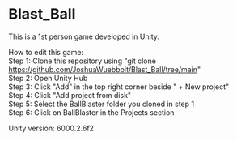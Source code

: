# Blast_Ball
This is a 1st person game developed in Unity.

How to edit this game: <br>
Step 1: Clone this repository using "git clone https://github.com/JoshuaWuebbolt/Blast_Ball/tree/main" <br>
Step 2: Open Unity Hub <br>
Step 3: Click "Add" in the top right corner beside " + New project" <br>
Step 4: Click "Add project from disk" <br>
Step 5: Select the BallBlaster folder you cloned in step 1 <br>
Step 6: Click on BallBlaster in the Projects section <br>

Unity version: 6000.2.6f2
